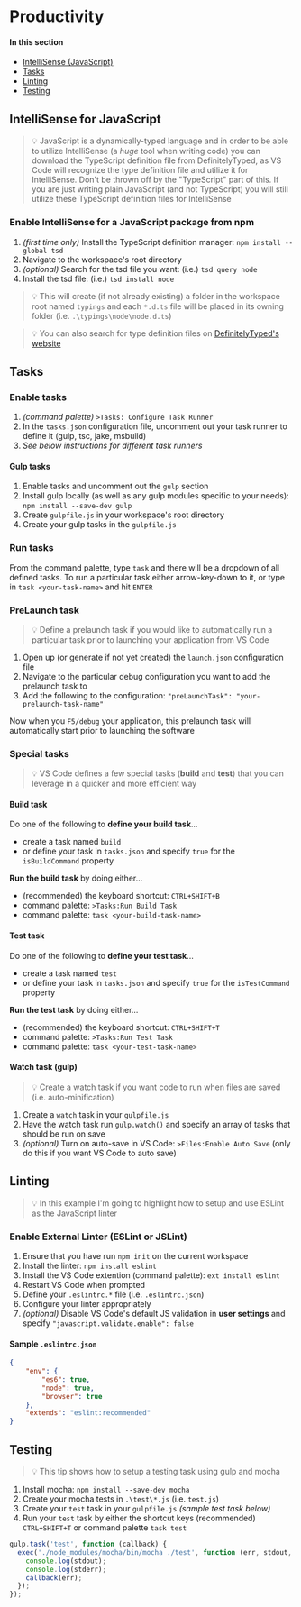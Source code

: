 # Productivity

#### In this section
- [IntelliSense (JavaScript)](#intellisense-for-javascript)
- [Tasks](#tasks)
- [Linting](#linting)
- [Testing](#testing)

## IntelliSense for JavaScript

> :bulb: JavaScript is a dynamically-typed language and in order to be able to utilize IntelliSense (a *huge* tool when writing code) you can download the TypeScript definition file from DefinitelyTyped, as VS Code will recognize the type definition file and utilize it for IntelliSense.  Don't be thrown off by the "TypeScript" part of this.  If you are just writing plain JavaScript (and not TypeScript) you will still utilize these TypeScript definition files for IntelliSense

### Enable IntelliSense for a JavaScript package from npm 

1. *(first time only)* Install the TypeScript definition manager: `npm install --global tsd`
2. Navigate to the workspace's root directory
3. *(optional)* Search for the tsd file you want: (i.e.) `tsd query node`
4. Install the tsd file: (i.e.) `tsd install node`

> :bulb: This will create (if not already existing) a folder in the workspace root named `typings` and each `*.d.ts` file will be placed in its owning folder (i.e. `.\typings\node\node.d.ts`)

> :bulb: You can also search for type definition files on [DefinitelyTyped's website](http://definitelytyped.org/tsd/)

## Tasks

### Enable tasks

1. *(command palette)* `>Tasks: Configure Task Runner`
2. In the `tasks.json` configuration file, uncomment out your task runner to define it (gulp, tsc, jake, msbuild)
3. *See below instructions for different task runners*

#### Gulp tasks

1. Enable tasks and uncomment out the `gulp` section
2. Install gulp locally (as well as any gulp modules specific to your needs): `npm install --save-dev gulp`
3. Create `gulpfile.js` in your workspace's root directory
4. Create your gulp tasks in the `gulpfile.js`

### Run tasks

From the command palette, type `task` and there will be a dropdown of all defined tasks.  To run a particular task either arrow-key-down to it, or type in `task <your-task-name>` and hit `ENTER`

### PreLaunch task

> :bulb: Define a prelaunch task if you would like to automatically run a particular task prior to launching your application from VS Code

1. Open up (or generate if not yet created) the `launch.json` configuration file
2. Navigate to the particular debug configuration you want to add the prelaunch task to
3. Add the following to the configuration: `"preLaunchTask": "your-prelaunch-task-name"`

Now when you `F5/debug` your application, this prelaunch task will automatically start prior to launching the software

### Special tasks

> :bulb: VS Code defines a few special tasks (**build** and **test**) that you can leverage in a quicker and more efficient way

#### Build task

Do one of the following to **define your build task**...
- create a task named `build`
- or define your task in `tasks.json` and specify `true` for the `isBuildCommand` property

**Run the build task** by doing either...
- (recommended) the keyboard shortcut: `CTRL+SHIFT+B`
- command palette: `>Tasks:Run Build Task`
- command palette: `task <your-build-task-name>`

#### Test task

Do one of the following to **define your test task**...
- create a task named `test`
- or define your task in `tasks.json` and specify `true` for the `isTestCommand` property

**Run the test task** by doing either...
- (recommended) the keyboard shortcut: `CTRL+SHIFT+T`
- command palette: `>Tasks:Run Test Task`
- command palette: `task <your-test-task-name>`

#### Watch task (gulp)

> :bulb: Create a watch task if you want code to run when files are saved (i.e. auto-minification)

1. Create a `watch` task in your `gulpfile.js`
2. Have the watch task run `gulp.watch()` and specify an array of tasks that should be run on save
3. *(optional)* Turn on auto-save in VS Code: `>Files:Enable Auto Save` (only do this if you want VS Code to auto save)

## Linting

> :bulb: In this example I'm going to highlight how to setup and use ESLint as the JavaScript linter

### Enable External Linter (ESLint or JSLint)

1. Ensure that you have run `npm init` on the current workspace
2. Install the linter: `npm install eslint`
3. Install the VS Code extention (command palette): `ext install eslint`
4. Restart VS Code when prompted
5. Define your `.eslintrc.*` file (i.e. `.eslintrc.json`)
6. Configure your linter appropriately
7. *(optional)* Disable VS Code's default JS validation in **user settings** and specify `"javascript.validate.enable": false`

#### Sample `.eslintrc.json`

```json
{
    "env": {
        "es6": true,
        "node": true,
        "browser": true
    },
    "extends": "eslint:recommended"
}
```

## Testing

> :bulb: This tip shows how to setup a testing task using gulp and mocha

1. Install mocha: `npm install --save-dev mocha`
2. Create your mocha tests in `.\test\*.js` (i.e. `test.js`)
3. Create your `test` task in your `gulpfile.js` *(sample test task below)*
4. Run your `test` task by either the shortcut keys (recommended) `CTRL+SHIFT+T` or command palette `task test`

```javascript
gulp.task('test', function (callback) {
  exec('./node_modules/mocha/bin/mocha ./test', function (err, stdout, stderr) {
    console.log(stdout);
    console.log(stderr);
    callback(err);
  });
});
```
